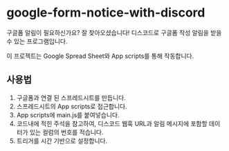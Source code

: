 # google-form-notice-with-discord

구글폼 알림이 필요하신가요? 잘 찾아오셨습니다!
디스코드로 구글폼 작성 알림을 받을 수 있는 프로그램입니다.

이 프로젝트는 Google Spread Sheet와 App scripts를 통해 작동합니다.

## 사용법
1. 구글폼과 연결 된 스프레드시트를 만듭니다.
2. 스프레드시트의 App scripts로 접근합니다.
3. App scripts에 main.js를 붙여넣습니다.
4. 코드내에 적힌 주석을 참고하여, 디스코드 웹훅 URL과 알림 메시지에 포함할 데이터가 있는 컬럼의 번호를 적습니다.
5. 트리거를 시간 기반으로 설정합니다.
